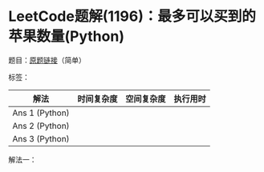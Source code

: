 # LeetCode题解(1196)：最多可以买到的苹果数量(Python)

题目：[原题链接](https://leetcode-cn.com/problems/how-many-apples-can-you-put-into-the-basket/)（简单）

标签：

| 解法           | 时间复杂度 | 空间复杂度 | 执行用时 |
| -------------- | ---------- | ---------- | -------- |
| Ans 1 (Python) |            |            |          |
| Ans 2 (Python) |            |            |          |
| Ans 3 (Python) |            |            |          |

解法一：

